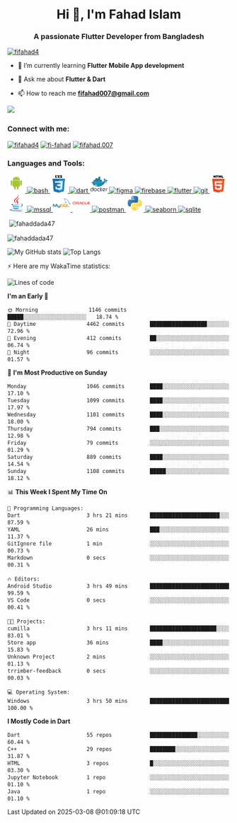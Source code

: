 <h1 align="center">Hi 👋, I'm Fahad Islam</h1>
<h3 align="center">A passionate Flutter Developer from Bangladesh</h3>

<p align="left"> <a href="https://twitter.com/fifahad4" target="blank"><img src="https://img.shields.io/twitter/follow/fifahad4?logo=twitter&style=for-the-badge" alt="fifahad4" /></a> </p>

- 🌱 I’m currently learning **Flutter Mobile App development**

- 💬 Ask me about **Flutter & Dart**

- 📫 How to reach me **fifahad007@gmail.com**

![](https://komarev.com/ghpvc/?username=Fahaddada47&color=blueviolet&style=for-the-badge)

<h3 align="left">Connect with me:</h3>
<p align="left">
<a href="https://twitter.com/fifahad4" target="blank"><img align="center" src="https://raw.githubusercontent.com/rahuldkjain/github-profile-readme-generator/master/src/images/icons/Social/twitter.svg" alt="fifahad4" height="30" width="40" /></a>
<a href="https://linkedin.com/in/fi-fahad" target="blank"><img align="center" src="https://raw.githubusercontent.com/rahuldkjain/github-profile-readme-generator/master/src/images/icons/Social/linked-in-alt.svg" alt="fi-fahad" height="30" width="40" /></a>
<a href="https://fb.com/fifahad.007" target="blank"><img align="center" src="https://raw.githubusercontent.com/rahuldkjain/github-profile-readme-generator/master/src/images/icons/Social/facebook.svg" alt="fifahad.007" height="30" width="40" /></a>
</p>

<h3 align="left">Languages and Tools:</h3>
<p align="left"> <a href="https://developer.android.com" target="_blank" rel="noreferrer"> <img src="https://raw.githubusercontent.com/devicons/devicon/master/icons/android/android-original-wordmark.svg" alt="android" width="40" height="40"/> </a> <a href="https://www.gnu.org/software/bash/" target="_blank" rel="noreferrer"> <img src="https://www.vectorlogo.zone/logos/gnu_bash/gnu_bash-icon.svg" alt="bash" width="40" height="40"/> </a> <a href="https://www.w3schools.com/css/" target="_blank" rel="noreferrer"> <img src="https://raw.githubusercontent.com/devicons/devicon/master/icons/css3/css3-original-wordmark.svg" alt="css3" width="40" height="40"/> </a> <a href="https://dart.dev" target="_blank" rel="noreferrer"> <img src="https://www.vectorlogo.zone/logos/dartlang/dartlang-icon.svg" alt="dart" width="40" height="40"/> </a> <a href="https://www.docker.com/" target="_blank" rel="noreferrer"> <img src="https://raw.githubusercontent.com/devicons/devicon/master/icons/docker/docker-original-wordmark.svg" alt="docker" width="40" height="40"/> </a> <a href="https://www.figma.com/" target="_blank" rel="noreferrer"> <img src="https://www.vectorlogo.zone/logos/figma/figma-icon.svg" alt="figma" width="40" height="40"/> </a> <a href="https://firebase.google.com/" target="_blank" rel="noreferrer"> <img src="https://www.vectorlogo.zone/logos/firebase/firebase-icon.svg" alt="firebase" width="40" height="40"/> </a> <a href="https://flutter.dev" target="_blank" rel="noreferrer"> <img src="https://www.vectorlogo.zone/logos/flutterio/flutterio-icon.svg" alt="flutter" width="40" height="40"/> </a> <a href="https://git-scm.com/" target="_blank" rel="noreferrer"> <img src="https://www.vectorlogo.zone/logos/git-scm/git-scm-icon.svg" alt="git" width="40" height="40"/> </a> <a href="https://www.w3.org/html/" target="_blank" rel="noreferrer"> <img src="https://raw.githubusercontent.com/devicons/devicon/master/icons/html5/html5-original-wordmark.svg" alt="html5" width="40" height="40"/> </a> <a href="https://www.java.com" target="_blank" rel="noreferrer"> <img src="https://raw.githubusercontent.com/devicons/devicon/master/icons/java/java-original.svg" alt="java" width="40" height="40"/> </a> <a href="https://www.microsoft.com/en-us/sql-server" target="_blank" rel="noreferrer"> <img src="https://www.svgrepo.com/show/303229/microsoft-sql-server-logo.svg" alt="mssql" width="40" height="40"/> </a> <a href="https://www.mysql.com/" target="_blank" rel="noreferrer"> <img src="https://raw.githubusercontent.com/devicons/devicon/master/icons/mysql/mysql-original-wordmark.svg" alt="mysql" width="40" height="40"/> </a> <a href="https://www.oracle.com/" target="_blank" rel="noreferrer"> <img src="https://raw.githubusercontent.com/devicons/devicon/master/icons/oracle/oracle-original.svg" alt="oracle" width="40" height="40"/> </a> <a href="https://postman.com" target="_blank" rel="noreferrer"> <img src="https://www.vectorlogo.zone/logos/getpostman/getpostman-icon.svg" alt="postman" width="40" height="40"/> </a> <a href="https://www.python.org" target="_blank" rel="noreferrer"> <img src="https://raw.githubusercontent.com/devicons/devicon/master/icons/python/python-original.svg" alt="python" width="40" height="40"/> </a> <a href="https://seaborn.pydata.org/" target="_blank" rel="noreferrer"> <img src="https://seaborn.pydata.org/_images/logo-mark-lightbg.svg" alt="seaborn" width="40" height="40"/> </a> <a href="https://www.sqlite.org/" target="_blank" rel="noreferrer"> <img src="https://www.vectorlogo.zone/logos/sqlite/sqlite-icon.svg" alt="sqlite" width="40" height="40"/> </a> </p>

<p>&nbsp;<img align="center" src="https://github-readme-stats.vercel.app/api?username=fahaddada47&show_icons=true&locale=en" alt="fahaddada47" /></p>

<p><img align="center" src="https://github-readme-streak-stats.herokuapp.com/?user=fahaddada47&theme=dark" alt="fahaddada47" /></p>


![My GitHub stats](https://github-readme-stats.vercel.app/api?username=Fahaddada47&show_icons=true&theme=radical)
![Top Langs](https://github-readme-stats.vercel.app/api/top-langs/?username=Fahaddada47&layout=donut)


⚡ Here are my WakaTime statistics:

<!--START_SECTION:waka-->
![Lines of code](https://img.shields.io/badge/From%20Hello%20World%20I%27ve%20Written-2.0%20million%20lines%20of%20code-blue)

**I'm an Early 🐤** 

```text
🌞 Morning                1146 commits        █████░░░░░░░░░░░░░░░░░░░░   18.74 % 
🌆 Daytime                4462 commits        ██████████████████░░░░░░░   72.96 % 
🌃 Evening                412 commits         ██░░░░░░░░░░░░░░░░░░░░░░░   06.74 % 
🌙 Night                  96 commits          ░░░░░░░░░░░░░░░░░░░░░░░░░   01.57 % 
```
📅 **I'm Most Productive on Sunday** 

```text
Monday                   1046 commits        ████░░░░░░░░░░░░░░░░░░░░░   17.10 % 
Tuesday                  1099 commits        ████░░░░░░░░░░░░░░░░░░░░░   17.97 % 
Wednesday                1101 commits        ████░░░░░░░░░░░░░░░░░░░░░   18.00 % 
Thursday                 794 commits         ███░░░░░░░░░░░░░░░░░░░░░░   12.98 % 
Friday                   79 commits          ░░░░░░░░░░░░░░░░░░░░░░░░░   01.29 % 
Saturday                 889 commits         ████░░░░░░░░░░░░░░░░░░░░░   14.54 % 
Sunday                   1108 commits        █████░░░░░░░░░░░░░░░░░░░░   18.12 % 
```


📊 **This Week I Spent My Time On** 

```text
💬 Programming Languages: 
Dart                     3 hrs 21 mins       ██████████████████████░░░   87.59 % 
YAML                     26 mins             ███░░░░░░░░░░░░░░░░░░░░░░   11.37 % 
GitIgnore file           1 min               ░░░░░░░░░░░░░░░░░░░░░░░░░   00.73 % 
Markdown                 0 secs              ░░░░░░░░░░░░░░░░░░░░░░░░░   00.31 % 

🔥 Editors: 
Android Studio           3 hrs 49 mins       █████████████████████████   99.59 % 
VS Code                  0 secs              ░░░░░░░░░░░░░░░░░░░░░░░░░   00.41 % 

🐱‍💻 Projects: 
cumilla                  3 hrs 11 mins       █████████████████████░░░░   83.01 % 
Store app                36 mins             ████░░░░░░░░░░░░░░░░░░░░░   15.83 % 
Unknown Project          2 mins              ░░░░░░░░░░░░░░░░░░░░░░░░░   01.13 % 
trrimber-feedback        0 secs              ░░░░░░░░░░░░░░░░░░░░░░░░░   00.03 % 

💻 Operating System: 
Windows                  3 hrs 50 mins       █████████████████████████   100.00 % 
```

**I Mostly Code in Dart** 

```text
Dart                     55 repos            ███████████████░░░░░░░░░░   60.44 % 
C++                      29 repos            ████████░░░░░░░░░░░░░░░░░   31.87 % 
HTML                     3 repos             █░░░░░░░░░░░░░░░░░░░░░░░░   03.30 % 
Jupyter Notebook         1 repo              ░░░░░░░░░░░░░░░░░░░░░░░░░   01.10 % 
Java                     1 repo              ░░░░░░░░░░░░░░░░░░░░░░░░░   01.10 % 
```




 Last Updated on 2025-03-08 @01:09:18 UTC
<!--END_SECTION:waka-->
